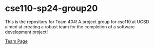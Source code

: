 # cse110-sp24-group20
This is the repository for Team 404! A project group for cse110 at UCSD aimed at creating a robust team for the completion of a software development project!

[Team Page](./admin/team.md)